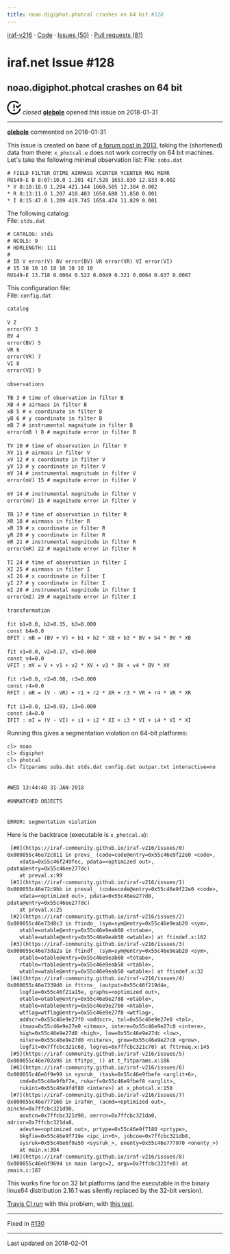 ```yaml
---
title: noao.digiphot.photcal crashes on 64 bit #128
---
```


[iraf-v216](/iraf-v216) · [Code](https://github.com/iraf-community/iraf/tree/iraf-v216) · [Issues (50)](/iraf-v216/issues) · [Pull requests (81)](/iraf-v216/issues/pulls)

# iraf.net Issue #128
## noao.digiphot.photcal crashes on 64 bit
![closed](issue-closed.svg) *closed* **[olebole](https://github.com/olebole)** opened this issue on 2018-01-31

- - - -

**[olebole](https://github.com/olebole)** commented on 2018-01-31

This issue is created on base of [a forum post in 2013](https://iraf.net/forum/viewtopic.php?showtopic=1467834), taking the (shortened) data from there: `x_photcal.e` does not work correctly on 64 bit machines. Let's take the following minimal observation list:
File: `sobs.dat`  
```  
# FIELD FILTER OTIME AIRMASS XCENTER YCENTER MAG MERR  
RU149-E B 8:07:10.0 1.201 417.528 1653.830 12.833 0.002  
* V 8:10:18.0 1.204 421.144 1660.505 12.384 0.002  
* R 8:13:11.0 1.207 418.403 1658.680 11.850 0.001  
* I 8:15:47.0 1.209 419.745 1658.474 11.829 0.001  
```  
The following catalog:  
File: `stds.dat`  
```  
# CATALOG: stds  
# NCOLS: 9  
# HDRLENGTH: 111  
#  
# ID V error(V) BV error(BV) VR error(VR) VI error(VI)  
# 15 10 10 10 10 10 10 10 10  
RU149-E 13.718 0.0064 0.522 0.0049 0.321 0.0064 0.637 0.0087  
```  
This configuration file:  
File: `config.dat`  
```  
catalog  
  
V 2  
error(V) 3  
BV 4  
error(BV) 5  
VR 6  
error(VR) 7  
VI 8  
error(VI) 9  
  
observations  
  
TB 3 # time of observation in filter B  
XB 4 # airmass in filter B  
xB 5 # x coordinate in filter B  
yB 6 # y coordinate in filter B  
mB 7 # instrumental magnitude in filter B  
error(mB ) 8 # magnitude error in filter B  
  
TV 10 # time of observation in filter V  
XV 11 # airmass in filter V  
xV 12 # x coordinate in filter V  
yV 13 # y coordinate in filter V  
mV 14 # instrumental magnitude in filter V  
error(mV) 15 # magnitude error in filter V  
  
mV 14 # instrumental magnitude in filter V  
error(mV) 15 # magnitude error in filter V  
  
TR 17 # time of observation in filter R  
XR 18 # airmass in filter R  
xR 19 # x coordinate in filter R  
yR 20 # y coordinate in filter R  
mR 21 # instrumental magnitude in filter R  
error(mR) 22 # magnitude error in filter R  
  
TI 24 # time of observation in filter I  
XI 25 # airmass in filter I  
xI 26 # x coordinate in filter I  
yI 27 # y coordinate in filter I  
mI 28 # instrumental magnitude in filter I  
error(mI) 29 # magnitude error in filter I  
  
transformation  
  
fit b1=0.0, b2=0.35, b3=0.000  
const b4=0.0  
BFIT : mB = (BV + V) + b1 + b2 * XB + b3 * BV + b4 * BV * XB  
  
fit v1=0.0, v2=0.17, v3=0.000  
const v4=0.0  
VFIT : mV = V + v1 + v2 * XV + v3 * BV + v4 * BV * XV  
  
fit r1=0.0, r2=0.08, r3=0.000  
const r4=0.0  
RFIT : mR = (V - VR) + r1 + r2 * XR + r3 * VR + r4 * VR * XR  
  
fit i1=0.0, i2=0.03, i3=0.000  
const i4=0.0  
IFIT : mI = (V - VI) + i1 + i2 * XI + i3 * VI + i4 * VI * XI  
```  
  
Running this gives a segmentation violation on 64-bit platforms:  
  
```  
cl> noao  
cl> digiphot  
cl> photcal  
cl> fitparams sobs.dat stds.dat config.dat outpar.txt interactive=no  
  
  
#WED 13:44:48 31-JAN-2018  
  
#UNMATCHED OBJECTS  
  
  
ERROR: segmentation violation  
```  
  
Here is the backtrace (executable is `x_photcal.e`):  
```  
 [#0](https://iraf-community.github.io/iraf-v216/issues/0)  0x000055c46e72c811 in prevs_ (code=code@entry=0x55c46e9f22e0 <code>,   
    vdata=0x55c46f249fec, pdata=<optimized out>, pdata@entry=0x55c46ee277dc)  
    at preval.x:99  
 [#1](https://iraf-community.github.io/iraf-v216/issues/1)  0x000055c46e72c9bb in preval_ (code=code@entry=0x55c46e9f22e0 <code>,   
    vdata=<optimized out>, pdata=0x55c46ee277d8, pdata@entry=0x55c46ee277dc)  
    at preval.x:25  
 [#2](https://iraf-community.github.io/iraf-v216/issues/2)  0x000055c46e73d8c3 in ftindo_ (sym=sym@entry=0x55c46e9eab20 <sym>,   
    otable=otable@entry=0x55c46e9eab60 <totabe>,   
    wtable=wtable@entry=0x55c46e9eab50 <wtable>) at ftindef.x:162  
 [#3](https://iraf-community.github.io/iraf-v216/issues/3)  0x000055c46e73da2a in ftindf_ (sym=sym@entry=0x55c46e9eab20 <sym>,   
    otable=otable@entry=0x55c46e9eab60 <totabe>,   
    rtable=rtable@entry=0x55c46e9eab58 <rtable>,   
    wtable=wtable@entry=0x55c46e9eab50 <wtable>) at ftindef.x:32  
 [#4](https://iraf-community.github.io/iraf-v216/issues/4)  0x000055c46e7339d6 in fttrns_ (output=0x55c46f219d4e,   
    logfie=0x55c46f21a15e, graphs=<optimized out>,   
    otable=otable@entry=0x55c46e9e2788 <otable>,   
    ntable=ntable@entry=0x55c46e9e27b0 <ntable>,   
    wtflag=wtflag@entry=0x55c46e9e27f8 <wtflag>,   
    addscr=0x55c46e9e27f0 <addscr>, tol=0x55c46e9e27e8 <tol>,   
    itmax=0x55c46e9e27e0 <itmax>, intere=0x55c46e9e27c0 <intere>,   
    high=0x55c46e9e27d8 <high>, low=0x55c46e9e27dc <low>,   
    nitere=0x55c46e9e27d0 <nitere>, grow=0x55c46e9e27c8 <grow>,   
    logfit=0x7ffcbc321c68, logres=0x7ffcbc321c70) at fttrneq.x:145  
 [#5](https://iraf-community.github.io/iraf-v216/issues/5)  0x000055c46e702a96 in tfitps_ () at t_fitparams.x:186  
 [#6](https://iraf-community.github.io/iraf-v216/issues/6)  0x000055c46e6f9e99 in sysruk_ (task=0x55c46e9fbefe <arglit+6>,   
    cmd=0x55c46e9fbf7e, rukarf=0x55c46e9fbef8 <arglit>,   
    rukint=0x55c46e9fdf80 <intere>) at x_photcal.x:158  
 [#7](https://iraf-community.github.io/iraf-v216/issues/7)  0x000055c46e777166 in irafmn_ (acmd=<optimized out>, ainchn=0x7ffcbc321d90,   
    aoutcn=0x7ffcbc321d98, aerrcn=0x7ffcbc321da0, adrivr=0x7ffcbc321da8,   
    adevte=<optimized out>, prtype=0x55c46e9f7180 <prtype>,   
    bkgfie=0x55c46e9f719e <ipc_in+6>, jobcoe=0x7ffcbc321db8,   
    sysruk=0x55c46e6f9a50 <sysruk_>, onenty=0x55c46e777970 <onenty_>)  
    at main.x:394  
 [#8](https://iraf-community.github.io/iraf-v216/issues/8)  0x000055c46e6f9694 in main (argc=2, argv=0x7ffcbc321fe8) at zmain.c:187  
```  
  
This works fine for on 32 bit platforms (and the executable in the binary linux64 distribution 2.16.1 was silently replaced by the 32-bit version).  
  
[Travis CI run](https://travis-ci.org/olebole/iraf-v216/builds/335679283) with this problem, with [this test](https://github.com/iraf-community/iraf/blob/ce2495da55faa83b8784c3d43160a25eef61e6cd/test/photcal.md).

- - - -

Fixed in [#130](https://iraf-community.github.io/iraf-v216/issues/130)

- - - -

Last updated on 2018-02-01

